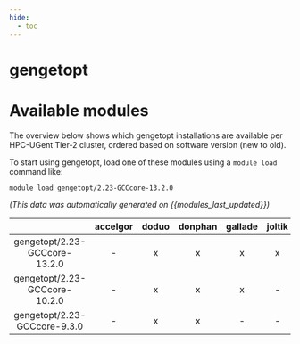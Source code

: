 ```yaml
---
hide:
  - toc
---
```


gengetopt
=========

# Available modules


The overview below shows which gengetopt installations are available per HPC-UGent Tier-2 cluster, ordered based on software version (new to old).

To start using gengetopt, load one of these modules using a `module load` command like:

```shell
module load gengetopt/2.23-GCCcore-13.2.0
```

*(This data was automatically generated on {{modules_last_updated}})*  

| |accelgor|doduo|donphan|gallade|joltik|shinx|skitty|
| :---: | :---: | :---: | :---: | :---: | :---: | :---: | :---: |
|gengetopt/2.23-GCCcore-13.2.0|-|x|x|x|x|x|x|
|gengetopt/2.23-GCCcore-10.2.0|-|x|x|x|-|-|-|
|gengetopt/2.23-GCCcore-9.3.0|-|x|x|-|-|-|-|
